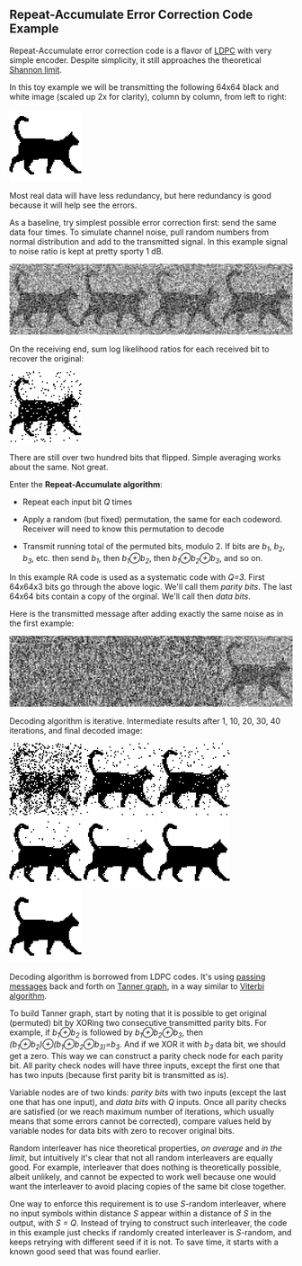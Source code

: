 ## Repeat-Accumulate Error Correction Code Example

Repeat-Accumulate error correction code is a flavor of [LDPC](https://en.wikipedia.org/wiki/Low-density_parity-check_code) with very simple encoder. Despite simplicity, it still approaches the theoretical [Shannon limit](https://en.wikipedia.org/wiki/Noisy-channel_coding_theorem).

In this toy example we will be transmitting the following 64x64 black and white image (scaled up 2x for clarity), column by column, from left to right:

![Original 64x64 bitmap, scaled up 2x for clarity](images/original.png)

Most real data will have less redundancy, but here redundancy is good because it will help see the errors.

As a baseline, try simplest possible error correction first: send the same data four times. To simulate channel noise, pull random numbers from normal distribution and add to the transmitted signal. In this example signal to noise ratio is kept at pretty sporty 1 dB.

![Repeated four times, with noise added](images/received_repeat.png)

On the receiving end, sum log likelihood ratios for each received bit to recover the original:

![Corrected by averaging four transmissions](images/corrected_repeat.png)

There are still over two hundred bits that flipped. Simple averaging works about the same. Not great.

Enter the **Repeat-Accumulate algorithm**:

* Repeat each input bit *Q* times

* Apply a random (but fixed) permutation, the same for each codeword. Receiver will need to know this permutation to decode

* Transmit running total of the permuted bits, modulo 2. If bits are *b<sub>1</sub>*, *b<sub>2</sub>*, *b<sub>3</sub>*, etc. then send *b<sub>1</sub>*, then *b<sub>1</sub>&oplus;b<sub>2</sub>*, then *b<sub>1</sub>&oplus;b<sub>2</sub>&oplus;b<sub>3</sub>*, and so on.

In this example RA code is used as a systematic code with *Q=3*. First 64x64x3 bits go through the above logic. We'll call them *parity bits*. The last 64x64 bits contain a copy of the orginal. We'll call then *data bits*.

Here is the transmitted message after adding exactly the same noise as in the first example:

![Systematic repeat-accumulate code, with noise added](images/received_ra.png)

Decoding algorithm is iterative. Intermediate results after 1, 10, 20, 30, 40 iterations, and final decoded image:

![RA decoder output after 1 iteration](images/corrected_ra_01.png) ![RA decoder output after 10 iterations](images/corrected_ra_10.png) ![RA decoder output after 10 iterations](images/corrected_ra_10.png) ![RA decoder output after 20 iterations](images/corrected_ra_20.png) ![RA decoder output after 30 iterations](images/corrected_ra_30.png) ![RA decoder output after 40 iterations](images/corrected_ra_40.png) ![RA decoder output after 61 iterations](images/corrected_ra.png)

Decoding algorithm is borrowed from LDPC codes. It's using [passing messages](https://en.wikipedia.org/wiki/Belief_propagation) back and forth on [Tanner graph](https://en.wikipedia.org/wiki/Tanner_graph), in a way similar to [Viterbi algorithm](https://en.wikipedia.org/wiki/Viterbi_algorithm).

To build Tanner graph, start by noting that it is possible to get original (permuted) bit by XORing two consecutive transmitted parity bits. For example, if *b<sub>1</sub>&oplus;b<sub>2</sub>* is followed by *b<sub>1</sub>&oplus;b<sub>2</sub>&oplus;b<sub>3</sub>*, then *(b<sub>1</sub>&oplus;b<sub>2</sub>)&oplus;(b<sub>1</sub>&oplus;b<sub>2</sub>&oplus;b<sub>3)</sub>=b<sub>3</sub>*. And if we XOR it with *b<sub>3</sub>* data bit, we should get a zero. This way we can construct a parity check node for each parity bit. All parity check nodes will have three inputs, except the first one that has two inputs (because first parity bit is transmitted as is).

Variable nodes are of two kinds: *parity bits* with two inputs (except the last one that has one input), and *data bits* with *Q* inputs. Once all parity checks are satisfied (or we reach maximum number of iterations, which usually means that some errors cannot be corrected), compare values held by variable nodes for data bits with zero to recover original bits.

Random interleaver has nice theoretical properties, *on average* and *in the limit*, but intuitively it's clear that not all random interleavers are equally good. For example, interleaver that does nothing is theoretically possible, albeit unlikely, and cannot be expected to work well because one would want the interleaver to avoid placing copies of the same bit close together.

One way to enforce this requirement is to use *S*-random interleaver, where no input symbols within distance *S* appear within a distance of *S* in the output, with *S = Q*. Instead of trying to construct such interleaver, the code in this example just checks if randomly created interleaver is *S*-random, and keeps retrying with different seed if it is not. To save time, it starts with a known good seed that was found earlier.
